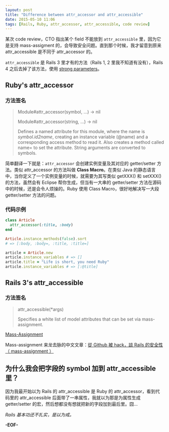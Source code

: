 ```yaml
---
layout: post
title: "Difference between attr_accessor and attr_accessible"
date: 2015-05-10 11:06
tags: [Rails, Ruby, attr_accessor, attr_accessible, code review]
---
```


某次 code review，CTO 指出某个 field 不能放到 `attr_accessible` 里，因为它是支持 mass-assigment 的，会导致安全问题。直到那个时候，我才留意到原来 attr\_accessible 是不同于 attr\_accessor 的。

`attr_accessible` 是 Rails 3 里才有的方法（Rails 1, 2 里我不知道有没有），Rails 4 之后去掉了该方法，使用 [strong parameters](http://api.rubyonrails.org/classes/ActionController/StrongParameters.html)。

## Ruby's attr_accessor

### 方法签名

> Module#attr_accessor(symbol, ...) -> nil
>
> Module#attr_accessor(string, ...) -> nil
>
> Defines a named attribute for this module, where the name is *symbol.id2name*, creating an instance variable (@name) and a corresponding access method to read it. Also creates a method called name= to set the attribute. String arguments are converted to symbols.

简单翻译一下就是：`attr_accessor` 会创建实例变量及其对应的 getter/setter 方法。类似 attr_accessor 的方法叫做 **Class Macro**。在类似 Java 的静态语言中，当你定义了一个实例变量的时候，就需要为其写类似 getXXX() 和 setXXX() 的方法，虽然会有 Eclipse 帮你生成，但当有一大串的 getter/setter 方法在源码中的时候，还是会令人烦操的。Ruby 使用 Class Macro，很好地解决写一大段 getter/setter 方法的问题。

### 代码示例

```ruby
class Article
  attr_accessor(:title, :body)
end

Article.instance_methods(false).sort
# => [:body, :body=, :title, :title=]

article = Article.new
article.instance_variables # => []
article.title = "Life is short, you need Ruby"
article.instance_variables # => [:@title]

```

## Rails 3's attr_accessible

### 方法签名

> attr_accessible(*args)
>
> Specifies a white list of model attributes that can be set via mass-assignment.

[Mass-Assignment](http://guides.rubyonrails.org/v3.2.13/security.html#mass-assignment)

Mass-assignment 来龙去脉的中文文章：[從 Github 被 hack，談 Rails 的安全性（ mass-assignment ）](http://blog.xdite.net/posts/2012/03/05/github-hacked-rails-security/)

## 为什么我会把字段的 symbol 加到 attr_accessible 里？

因为我最开始以为 Rails 的 attr\_accessible 是 Ruby 的 attr\_accessor，看到代码里的 attr_accessible 后面带了一串属性，我就以为那是为属性生成 getter/setter 的宏，然后想都没有想就把新的字段加到最后里。囧...

*Rails 基本功还不扎实，是以为戒。*

**-EOF-**
